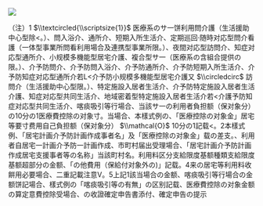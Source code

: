 ![](https://www.nta.go.jp/tmp/c347e26b-61c2-461a-af86-d6e21cf9f80e/images/a487555da0ab3aea59d5dad653c195a61ee00fb4e1dcc5641b77a0a10920b90e.jpg)

（注）1 $\\textcircled{\\scriptsize{1}}$ 医療系のサ一饼利用問介護（生活援助中心型除<。）、問入浴介、通所介、短期入所生活介、定期巡回·随時对応型問介看護（一体型事業所問看利用場合及連携型事業所限。）、夜間对応型訪問介、知症对応型通所介、小规模多機能型居宅介護、複合型サ一（医療系の含組合提供の限。）、介予防問介、介予防問入浴介、介予防通所介、介予防短期入所生活介、介予防知症对応型通所介若L<介予防小规模多機能型居宅介護又 $\\circledcirc$ 訪問介（生活援助中心型限。）、特定施設入居者生活介、介予防特定施設入居者生活介護、知症对応型共同生活介、地域密着型特定施設入居者生活介若<介護予防知症对応型共同生活介、喀痰吸引等行場合、当該サ一の利用者負担额（保对象分）の10分の1医療費控除の对象寸。当場合、本樣式例の、「医療控除の对象金」居宅等要寸费用自己負担额（保对象分） $\\mathcal{O}$ 10分の1記载<。2本樣式例、「居宅計画介予防計画作成事者名」及「医療控除の对象金」载の差支。、利用者自居宅一計画介予防一計画作成、市町村届出受理場合、「居宅計画介予防計画作成居宅支援事者等の名称」当該町村名。利用料区分支給限度基额種類支給限度基额超部分の金额、「の他費用（保給付对象外の)」記载。4来の居宅等利用料收餠用必要場合、二重記載注意V。5上記1該当場合の金额、喀痰吸引等行場合の金额饼記場合、樣式例の「喀痰吸引等の有無」の区别記载、医療費控除の对象金额の算定意費控除受場合、の收證確定申告書添付、確定申告の提示